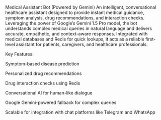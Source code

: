 Medical Assistant Bot (Powered by Gemini)
An intelligent, conversational healthcare assistant designed to provide instant medical guidance, symptom analysis, drug recommendations, and interaction checks. Leveraging the power of Google’s Gemini 1.5 Pro model, the bot understands complex medical queries in natural language and delivers accurate, empathetic, and context-aware responses. Integrated with medical databases and Redis for quick lookups, it acts as a reliable first-level assistant for patients, caregivers, and healthcare professionals.

Key Features:

Symptom-based disease prediction

Personalized drug recommendations

Drug interaction checks using Redis

Conversational AI for human-like dialogue

Google Gemini-powered fallback for complex queries

Scalable for integration with chat platforms like Telegram and WhatsApp 
